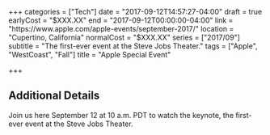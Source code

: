 +++
categories = ["Tech"]
date = "2017-09-12T14:57:27-04:00"
draft = true
earlyCost = "$XXX.XX"
end = "2017-09-12T00:00:00-04:00"
link = "https://www.apple.com/apple-events/september-2017/"
location = "Cupertino, California"
normalCost = "$XXX.XX"
series = ["2017/09"]
subtitle = "The first-ever event at the Steve Jobs Theater."
tags = ["Apple", "WestCoast", "Fall"]
title = "Apple Special Event"

+++
<!--more-->

## Additional Details

Join us here September 12 at 10 a.m. PDT to watch the keynote, the first-ever event at the Steve Jobs Theater.